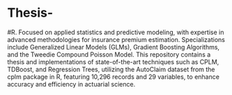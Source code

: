 # Thesis-
#R.
Focused on applied statistics and predictive modeling, with expertise in advanced methodologies for insurance premium estimation. Specializations include Generalized Linear Models (GLMs), Gradient Boosting Algorithms, and the Tweedie Compound Poisson Model. This repository contains a thesis and implementations of state-of-the-art techniques such as CPLM, TDBoost, and Regression Trees, utilizing the AutoClaim dataset from the cplm package in R, featuring 10,296 records and 29 variables, to enhance accuracy and efficiency in actuarial science.
